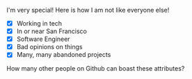 I'm very special! Here is how I am not like everyone else!

- [X] Working in tech
- [x] In or near San Francisco
- [x] Software Engineer
- [x] Bad opinions on things
- [x] Many, many abandoned projects

How many other people on Github can boast these attributes?

